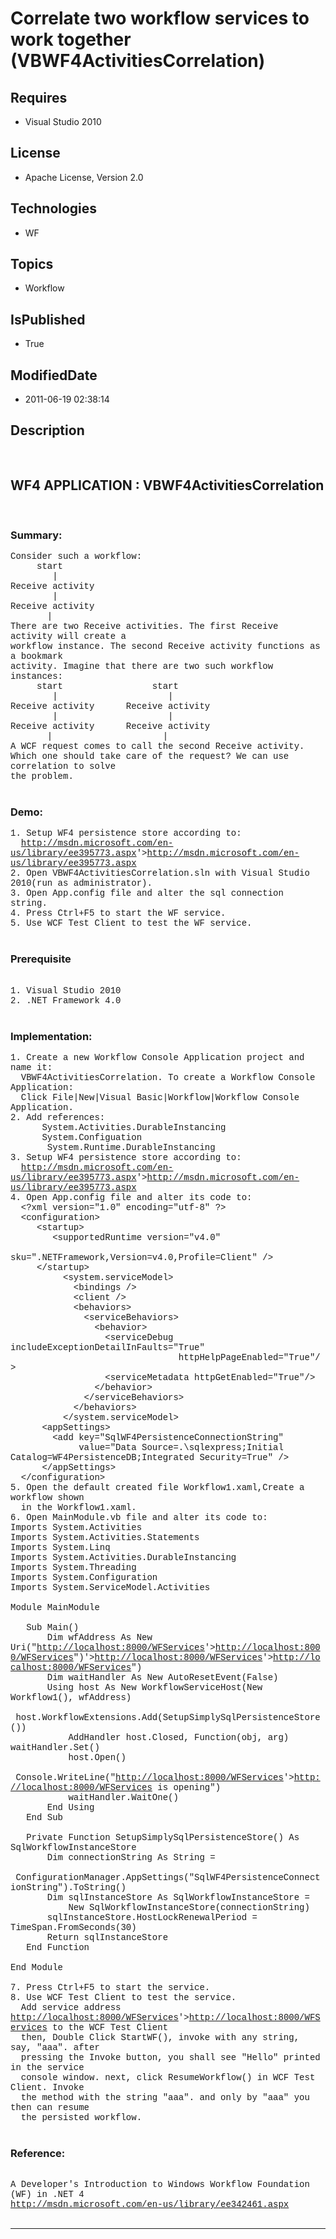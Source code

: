 # Correlate two workflow services to work together (VBWF4ActivitiesCorrelation)
## Requires
* Visual Studio 2010
## License
* Apache License, Version 2.0
## Technologies
* WF
## Topics
* Workflow
## IsPublished
* True
## ModifiedDate
* 2011-06-19 02:38:14
## Description

<p style="font-family:Courier New">&nbsp;</p>
<h2>WF4 APPLICATION : VBWF4ActivitiesCorrelation</h2>
<p style="font-family:Courier New">&nbsp;</p>
<h3>Summary:</h3>
<p style="font-family:Courier New">Consider such a workflow:<br>
&nbsp; &nbsp; &nbsp;start<br>
&nbsp;&nbsp;&nbsp;&nbsp; &nbsp; &nbsp;|<br>
Receive activity<br>
&nbsp;&nbsp;&nbsp;&nbsp; &nbsp; &nbsp;|<br>
Receive activity<br>
&nbsp; &nbsp; &nbsp; &nbsp;|<br>
There are two Receive activities. The first Receive activity will create a <br>
workflow instance. The second Receive activity functions as a bookmark <br>
activity. Imagine that there are two such workflow instances:<br>
&nbsp; &nbsp; &nbsp;start &nbsp; &nbsp; &nbsp; &nbsp; &nbsp; &nbsp; &nbsp; &nbsp; start<br>
&nbsp;&nbsp;&nbsp;&nbsp; &nbsp; &nbsp;| &nbsp; &nbsp; &nbsp; &nbsp; &nbsp; &nbsp; &nbsp; &nbsp; &nbsp; &nbsp; |<br>
Receive activity &nbsp; &nbsp; &nbsp;Receive activity<br>
&nbsp;&nbsp;&nbsp;&nbsp; &nbsp; &nbsp;| &nbsp; &nbsp; &nbsp; &nbsp; &nbsp; &nbsp; &nbsp; &nbsp; &nbsp; &nbsp; |<br>
Receive activity &nbsp; &nbsp; &nbsp;Receive activity<br>
&nbsp; &nbsp; &nbsp; &nbsp;| &nbsp; &nbsp; &nbsp; &nbsp; &nbsp; &nbsp; &nbsp; &nbsp; &nbsp; &nbsp; |<br>
A WCF request comes to call the second Receive activity.<br>
Which one should take care of the request? We can use correlation to solve<br>
the problem.<br>
<br>
</p>
<h3>Demo:</h3>
<p style="font-family:Courier New">1. Setup WF4 persistence store according to:<br>
&nbsp; <a href="&lt;a target=" target="_blank">http://msdn.microsoft.com/en-us/library/ee395773.aspx</a>'&gt;<a href="http://msdn.microsoft.com/en-us/library/ee395773.aspx" target="_blank">http://msdn.microsoft.com/en-us/library/ee395773.aspx</a><br>
2. Open VBWF4ActivitiesCorrelation.sln with Visual Studio 2010(run as administrator).
<br>
3. Open App.config file and alter the sql connection string. <br>
4. Press Ctrl&#43;F5 to start the WF service. <br>
5. Use WCF Test Client to test the WF service.<br>
<br>
</p>
<h3>Prerequisite</h3>
<p style="font-family:Courier New"><br>
1. Visual Studio 2010<br>
2. .NET Framework 4.0<br>
<br>
</p>
<h3>Implementation:</h3>
<p style="font-family:Courier New">1. Create a new Workflow Console Application project and name it:
<br>
&nbsp; VBWF4ActivitiesCorrelation. To create a Workflow Console Application:<br>
&nbsp; Click File|New|Visual Basic|Workflow|Workflow Console Application. <br>
2. Add references:<br>
&nbsp; &nbsp; &nbsp; System.Activities.DurableInstancing<br>
&nbsp; &nbsp; &nbsp; System.Configuation<br>
&nbsp;&nbsp;&nbsp;&nbsp; &nbsp; System.Runtime.DurableInstancing<br>
3. Setup WF4 persistence store according to:<br>
&nbsp; <a href="&lt;a target=" target="_blank">http://msdn.microsoft.com/en-us/library/ee395773.aspx</a>'&gt;<a href="http://msdn.microsoft.com/en-us/library/ee395773.aspx" target="_blank">http://msdn.microsoft.com/en-us/library/ee395773.aspx</a><br>
4. Open App.config file and alter its code to: <br>
&nbsp; &lt;?xml version=&quot;1.0&quot; encoding=&quot;utf-8&quot; ?&gt;<br>
&nbsp; &lt;configuration&gt;<br>
&nbsp; &nbsp; &nbsp;&lt;startup&gt; &nbsp; &nbsp; &nbsp; <br>
&nbsp; &nbsp; &nbsp; &nbsp; &lt;supportedRuntime version=&quot;v4.0&quot; <br>
&nbsp; &nbsp; &nbsp; &nbsp; &nbsp; &nbsp; &nbsp; &nbsp; &nbsp; &nbsp; &nbsp; &nbsp; &nbsp; sku=&quot;.NETFramework,Version=v4.0,Profile=Client&quot; /&gt; &nbsp; &nbsp; &nbsp;
<br>
&nbsp; &nbsp; &nbsp;&lt;/startup&gt;<br>
&nbsp;&nbsp;&nbsp;&nbsp; &nbsp; &nbsp; &nbsp;&lt;system.serviceModel&gt;<br>
&nbsp;&nbsp;&nbsp;&nbsp;&nbsp;&nbsp;&nbsp;&nbsp;&nbsp;&nbsp;&nbsp;&nbsp;&lt;bindings /&gt;<br>
&nbsp;&nbsp;&nbsp;&nbsp;&nbsp;&nbsp;&nbsp;&nbsp;&nbsp;&nbsp;&nbsp;&nbsp;&lt;client /&gt;<br>
&nbsp;&nbsp;&nbsp;&nbsp;&nbsp;&nbsp;&nbsp;&nbsp;&nbsp;&nbsp;&nbsp;&nbsp;&lt;behaviors&gt;<br>
&nbsp;&nbsp;&nbsp;&nbsp;&nbsp;&nbsp;&nbsp;&nbsp;&nbsp;&nbsp;&nbsp;&nbsp; &nbsp;&lt;serviceBehaviors&gt;<br>
&nbsp;&nbsp;&nbsp;&nbsp;&nbsp;&nbsp;&nbsp;&nbsp;&nbsp;&nbsp;&nbsp;&nbsp;&nbsp;&nbsp;&nbsp;&nbsp;&lt;behavior&gt;<br>
&nbsp;&nbsp;&nbsp;&nbsp;&nbsp;&nbsp;&nbsp;&nbsp;&nbsp;&nbsp;&nbsp;&nbsp;&nbsp;&nbsp;&nbsp;&nbsp; &nbsp;&lt;serviceDebug includeExceptionDetailInFaults=&quot;True&quot;<br>
&nbsp;&nbsp;&nbsp;&nbsp;&nbsp;&nbsp;&nbsp;&nbsp;&nbsp;&nbsp;&nbsp;&nbsp;&nbsp;&nbsp;&nbsp;&nbsp;&nbsp;&nbsp;&nbsp;&nbsp;&nbsp;&nbsp;&nbsp;&nbsp;&nbsp;&nbsp;&nbsp;&nbsp;&nbsp;&nbsp;&nbsp;&nbsp;httpHelpPageEnabled=&quot;True&quot;/&gt;<br>
&nbsp;&nbsp;&nbsp;&nbsp;&nbsp;&nbsp;&nbsp;&nbsp;&nbsp;&nbsp;&nbsp;&nbsp;&nbsp;&nbsp;&nbsp;&nbsp; &nbsp;&lt;serviceMetadata httpGetEnabled=&quot;True&quot;/&gt;<br>
&nbsp;&nbsp;&nbsp;&nbsp;&nbsp;&nbsp;&nbsp;&nbsp;&nbsp;&nbsp;&nbsp;&nbsp;&nbsp;&nbsp;&nbsp;&nbsp;&lt;/behavior&gt;<br>
&nbsp;&nbsp;&nbsp;&nbsp;&nbsp;&nbsp;&nbsp;&nbsp;&nbsp;&nbsp;&nbsp;&nbsp; &nbsp;&lt;/serviceBehaviors&gt;<br>
&nbsp;&nbsp;&nbsp;&nbsp;&nbsp;&nbsp;&nbsp;&nbsp;&nbsp;&nbsp;&nbsp;&nbsp;&lt;/behaviors&gt;<br>
&nbsp;&nbsp;&nbsp;&nbsp;&nbsp;&nbsp;&nbsp;&nbsp; &nbsp;&lt;/system.serviceModel&gt;<br>
&nbsp;&nbsp;&nbsp;&nbsp; &nbsp;&lt;appSettings&gt;<br>
&nbsp;&nbsp;&nbsp;&nbsp;&nbsp;&nbsp;&nbsp;&nbsp;&lt;add key=&quot;SqlWF4PersistenceConnectionString&quot;
<br>
&nbsp;&nbsp;&nbsp;&nbsp;&nbsp;&nbsp;&nbsp;&nbsp;&nbsp;&nbsp;&nbsp;&nbsp; value=&quot;Data Source=.\sqlexpress;Initial Catalog=WF4PersistenceDB;Integrated Security=True&quot; /&gt;<br>
&nbsp;&nbsp;&nbsp;&nbsp; &nbsp;&lt;/appSettings&gt;<br>
&nbsp; &lt;/configuration&gt;<br>
5. Open the default created file Workflow1.xaml,Create a workflow shown <br>
&nbsp; in the Workflow1.xaml. <br>
6. Open MainModule.vb file and alter its code to: <br>
Imports System.Activities<br>
Imports System.Activities.Statements<br>
Imports System.Linq<br>
Imports System.Activities.DurableInstancing<br>
Imports System.Threading<br>
Imports System.Configuration<br>
Imports System.ServiceModel.Activities<br>
<br>
Module MainModule<br>
<br>
&nbsp; &nbsp;Sub Main()<br>
&nbsp; &nbsp; &nbsp; &nbsp;Dim wfAddress As New Uri(&quot;<a href="&lt;a target=" target="_blank">http://localhost:8000/WFServices</a>'&gt;<a href="http://localhost:8000/WFServices" target="_blank">http://localhost:8000/WFServices</a>&quot;)'&gt;<a href="&lt;a target=" target="_blank">http://localhost:8000/WFServices</a>'&gt;<a href="http://localhost:8000/WFServices" target="_blank">http://localhost:8000/WFServices</a>&quot;)<br>
&nbsp; &nbsp; &nbsp; &nbsp;Dim waitHandler As New AutoResetEvent(False)<br>
&nbsp; &nbsp; &nbsp; &nbsp;Using host As New WorkflowServiceHost(New Workflow1(), wfAddress)<br>
&nbsp; &nbsp; &nbsp; &nbsp; &nbsp; &nbsp;host.WorkflowExtensions.Add(SetupSimplySqlPersistenceStore())<br>
&nbsp; &nbsp; &nbsp; &nbsp; &nbsp; &nbsp;AddHandler host.Closed, Function(obj, arg) waitHandler.Set()<br>
&nbsp; &nbsp; &nbsp; &nbsp; &nbsp; &nbsp;host.Open()<br>
&nbsp; &nbsp; &nbsp; &nbsp; &nbsp; &nbsp;Console.WriteLine(&quot;<a href="&lt;a target=" target="_blank">http://localhost:8000/WFServices</a>'&gt;<a href="http://localhost:8000/WFServices" target="_blank">http://localhost:8000/WFServices</a> is opening&quot;)<br>
&nbsp; &nbsp; &nbsp; &nbsp; &nbsp; &nbsp;waitHandler.WaitOne()<br>
&nbsp; &nbsp; &nbsp; &nbsp;End Using<br>
&nbsp; &nbsp;End Sub<br>
<br>
&nbsp; &nbsp;Private Function SetupSimplySqlPersistenceStore() As SqlWorkflowInstanceStore<br>
&nbsp; &nbsp; &nbsp; &nbsp;Dim connectionString As String =<br>
&nbsp; &nbsp; &nbsp; &nbsp; &nbsp; &nbsp;ConfigurationManager.AppSettings(&quot;SqlWF4PersistenceConnectionString&quot;).ToString()<br>
&nbsp; &nbsp; &nbsp; &nbsp;Dim sqlInstanceStore As SqlWorkflowInstanceStore =<br>
&nbsp; &nbsp; &nbsp; &nbsp; &nbsp; &nbsp;New SqlWorkflowInstanceStore(connectionString)<br>
&nbsp; &nbsp; &nbsp; &nbsp;sqlInstanceStore.HostLockRenewalPeriod = TimeSpan.FromSeconds(30)<br>
&nbsp; &nbsp; &nbsp; &nbsp;Return sqlInstanceStore<br>
&nbsp; &nbsp;End Function<br>
<br>
End Module<br>
<br>
7. Press Ctrl&#43;F5 to start the service. <br>
8. Use WCF Test Client to test the service.<br>
&nbsp; Add service address <a href="&lt;a target=" target="_blank">http://localhost:8000/WFServices</a>'&gt;<a href="http://localhost:8000/WFServices" target="_blank">http://localhost:8000/WFServices</a> to the WCF Test Client
<br>
&nbsp; then, Double Click StartWF(), invoke with any string, say, &quot;aaa&quot;. after<br>
&nbsp; pressing the Invoke button, you shall see &quot;Hello&quot; printed in the service <br>
&nbsp; console window. next, click ResumeWorkflow() in WCF Test Client. Invoke<br>
&nbsp; the method with the string &quot;aaa&quot;. and only by &quot;aaa&quot; you then can resume <br>
&nbsp; the persisted workflow. <br>
<br>
</p>
<h3>Reference:</h3>
<p style="font-family:Courier New"><br>
A Developer's Introduction to Windows Workflow Foundation (WF) in .NET 4<br>
<a href="http://msdn.microsoft.com/en-us/library/ee342461.aspx" target="_blank">http://msdn.microsoft.com/en-us/library/ee342461.aspx</a><br>
<br>
</p>
<hr>
<div><a href="http://go.microsoft.com/?linkid=9759640" style="margin-top:3px"><img src="http://bit.ly/onecodelogo" alt="">
</a></div>
